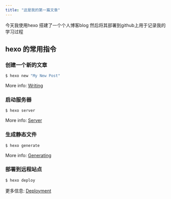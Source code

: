 ```yaml
---
title: "这是我的第一篇文章"
---
```

今天我使用hexo 搭建了一个个人博客blog 然后将其部署到github上用于记录我的学习过程

## hexo 的常用指令

### 创建一个新的文章

``` bash
$ hexo new "My New Post"
```
More info: [Writing](https://hexo.io/docs/writing.html)

### 启动服务器

``` bash
$ hexo server
```
More info: [Server](https://hexo.io/docs/server.html)

### 生成静态文件

``` bash
$ hexo generate
```
More info: [Generating](https://hexo.io/docs/generating.html)

### 部署到远程站点

``` bash
$ hexo deploy
```
更多信息: [Deployment](https://hexo.io/docs/one-command-deployment.html)
